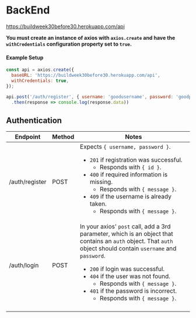 # BackEnd

https://buildweek30before30.herokuapp.com/api

**You must create an instance of axios with `axios.create` and have the `withCredentials` configuration property set to `true`.**

#### Example Setup

```javascript
const api = axios.create({
  baseURL: 'https://buildweek30before30.herokuapp.com/api',
  withCredentials: true,
});

api.post('/auth/register', { username: 'goodusername', password: 'goodpassword' })
  .then(response => console.log(response.data))
```

## Authentication

| Endpoint        | Method | Notes                                                                                                                                                                                                                                                                                                                                                                                                          |
|-----------------|--------|----------------------------------------------------------------------------------------------------------------------------------------------------------------------------------------------------------------------------------------------------------------------------------------------------------------------------------------------------------------------------------------------------------------|
|  /auth/register | POST   | Expects `{ username, password }`. <ul>  <li>`201` if registration was successful. <ul><li>Responds with `{ id }`.</li></ul> </li>  <li>`400` if required information is missing. <ul><li>Responds with `{ message }`.</li></ul>  </li>  <li>`409` if the username is already taken. <ul><li>Responds with `{ message }`.</li></ul> </li>  </ul>                                                                |
| /auth/login     | POST   | In your axios' `post` call, add a 3rd parameter, which is an object that contains an `auth` object. That `auth` object should contain `username` and `password`.  <ul>  <li>`200` if login was successful.</li>  <li>`404` if the user was not found. <ul><li>Responds with `{ message }`.</li></ul> </li>  <li>`401` if the password is incorrect. <ul><li>Responds with `{ message }`.</li></ul>  </li> </ul> |
|                 |        |                                                                                                                                                                                                                                                                                                                                                                                                                |